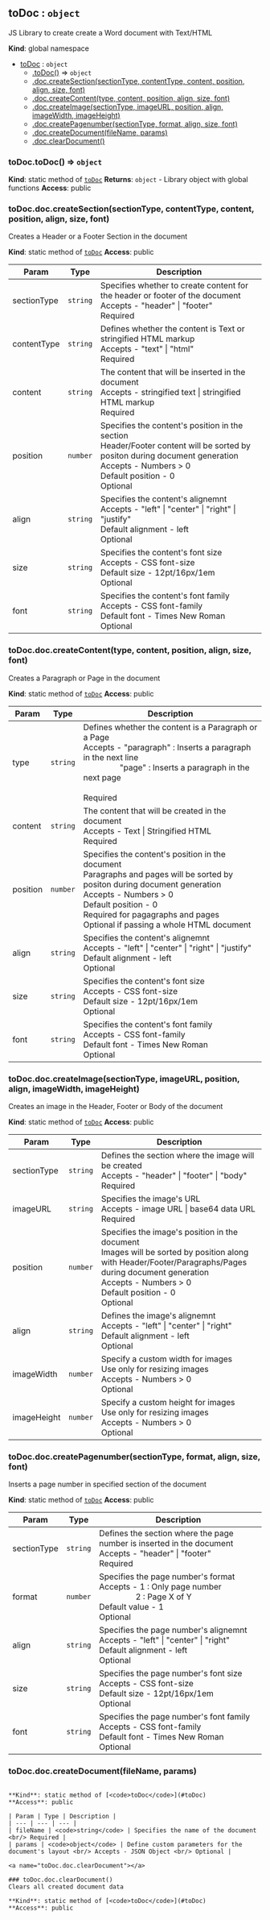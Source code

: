 ## toDoc : <code>object</code>
JS Library to create create a Word document with Text/HTML

**Kind**: global namespace

* [toDoc](#toDoc) : <code>object</code>
    * [.toDoc()](#toDoc.toDoc) ⇒ <code>object</code>
    * [.doc.createSection(sectionType, contentType, content, position, align, size, font)](#toDoc.doc.createSection)
    * [.doc.createContent(type, content, position, align, size, font)](#toDoc.doc.createContent)
    * [.doc.createImage(sectionType, imageURL, position, align, imageWidth, imageHeight)](#toDoc.doc.createImage)
    * [.doc.createPagenumber(sectionType, format, align, size, font)](#toDoc.doc.createPagenumber)
    * [.doc.createDocument(fileName, params)](#toDoc.doc.createDocument)
    * [.doc.clearDocument()](#toDoc.doc.clearDocument)

<a name="toDoc.toDoc"></a>

### toDoc.toDoc() ⇒ <code>object</code>
**Kind**: static method of [<code>toDoc</code>](#toDoc)
**Returns**: <code>object</code> - Library object with global functions
**Access**: public
<a name="toDoc.doc.createSection"></a>

### toDoc.doc.createSection(sectionType, contentType, content, position, align, size, font)
Creates a Header or a Footer Section in the document

**Kind**: static method of [<code>toDoc</code>](#toDoc)
**Access**: public

| Param | Type | Description |
| --- | --- | --- |
| sectionType | <code>string</code> | Specifies whether to create content for the header or footer of the document <br/> Accepts - "header" &#124; "footer" <br/> Required |
| contentType | <code>string</code> | Defines whether the content is Text or stringified HTML markup <br/> Accepts - "text" &#124; "html" <br/> Required |
| content | <code>string</code> | The content that will be inserted in the document <br/> Accepts - stringified text &#124; stringified HTML markup <br/> Required |
| position | <code>number</code> | Specifies the content's position in the section  <br/> Header/Footer content will be sorted by positon during document generation <br/> Accepts - Numbers > 0 <br/> Default position - 0 <br/> Optional |
| align | <code>string</code> | Specifies the content's alignemnt <br/> Accepts - "left" &#124; "center" &#124; "right" &#124; "justify" <br/> Default alignment - left <br/> Optional |
| size | <code>string</code> | Specifies the content's font size <br/> Accepts - CSS font-size <br/> Default size - 12pt/16px/1em  <br/> Optional |
| font | <code>string</code> | Specifies the content's font family <br/> Accepts - CSS font-family <br/> Default font - Times New Roman <br/> Optional |

<a name="toDoc.doc.createContent"></a>

### toDoc.doc.createContent(type, content, position, align, size, font)
Creates a Paragraph or Page in the document

**Kind**: static method of [<code>toDoc</code>](#toDoc)
**Access**: public

| Param | Type | Description |
| --- | --- | --- |
| type | <code>string</code> | Defines whether the content is a Paragraph or a Page <br/> Accepts - "paragraph" : Inserts a paragraph in the next line </br>&emsp;&emsp;&emsp;&emsp;&nbsp; "page" : Inserts a paragraph in the next page <br/> <br/> Required |
| content | <code>string</code> | The content that will be created in the document <br/> Accepts - Text &#124; Stringified HTML <br/> Required |
| position | <code>number</code> | Specifies the content's position in the document <br/> Paragraphs and pages will be sorted by positon during document generation <br/> Accepts - Numbers > 0 <br/> Default position - 0 <br/> Required for pagagraphs and pages <br/> Optional if passing a whole HTML document |
| align | <code>string</code> | Specifies the content's alignemnt <br/> Accepts - "left" &#124; "center" &#124; "right" &#124; "justify" <br/> Default alignment - left <br/> Optional |
| size | <code>string</code> | Specifies the content's font size <br/> Accepts - CSS font-size <br/> Default size - 12pt/16px/1em  <br/> Optional |
| font | <code>string</code> | Specifies the content's font family <br/> Accepts - CSS font-family <br/> Default font - Times New Roman <br/> Optional |

<a name="toDoc.doc.createImage"></a>

### toDoc.doc.createImage(sectionType, imageURL, position, align, imageWidth, imageHeight)
Creates an image in the Header, Footer or Body  of the document

**Kind**: static method of [<code>toDoc</code>](#toDoc)
**Access**: public

| Param | Type | Description |
| --- | --- | --- |
| sectionType | <code>string</code> | Defines the section where the image will be created <br/> Accepts - "header" &#124; "footer" &#124; "body" <br/> Required |
| imageURL | <code>string</code> | Specifies the image's URL <br/> Accepts - image URL &#124; base64 data URL <br/> Required |
| position | <code>number</code> | Specifies the image's position in the document <br/> Images will be sorted by position along with Header/Footer/Paragraphs/Pages during document generation <br/> Accepts - Numbers > 0 <br/> Default position - 0 <br/> Optional |
| align | <code>string</code> | Defines the image's alignemnt <br/> Accepts - "left" &#124; "center" &#124; "right" <br/> Default alignment - left <br/> Optional |
| imageWidth | <code>number</code> | Specify a custom width for images <br/> Use only for resizing images <br/> Accepts - Numbers > 0 <br/> Optional |
| imageHeight | <code>number</code> | Specify a custom height for images <br/> Use only for resizing images <br/> Accepts - Numbers > 0 <br/> Optional |

<a name="toDoc.doc.createPagenumber"></a>

### toDoc.doc.createPagenumber(sectionType, format, align, size, font)
Inserts a page number in specified section of the document

**Kind**: static method of [<code>toDoc</code>](#toDoc)
**Access**: public

| Param | Type | Description |
| --- | --- | --- |
| sectionType | <code>string</code> | Defines the section where the page number is inserted in the document <br/> Accepts - "header" &#124; "footer" <br/> Required |
| format | <code>number</code> | Specifies the page number's format <br/> Accepts - 1 : Only page number </br>&emsp;&emsp;&emsp;&emsp;&nbsp; 2 : Page X of Y <br/> Default value - 1 <br/> Optional |
| align | <code>string</code> | Specifies the page number's alignemnt <br/> Accepts - "left" &#124; "center" &#124; "right" <br/> Default alignment - left <br/> Optional |
| size | <code>string</code> | Specifies the page number's font size <br/> Accepts - CSS font-size <br/> Default size - 12pt/16px/1em  <br/> Optional |
| font | <code>string</code> | Specifies the page number's font family <br/> Accepts - CSS font-family <br/> Default font - Times New Roman <br/> Optional |

<a name="toDoc.doc.createDocument"></a>

### toDoc.doc.createDocument(fileName, params)
``` "footerMargin": "0.5in",om parameters

**Kind**: static method of [<code>toDoc</code>](#toDoc)
**Access**: public

| Param | Type | Description |
| --- | --- | --- |
| fileName | <code>string</code> | Specifies the name of the document <br/> Required |
| params | <code>object</code> | Define custom parameters for the document's layout <br/> Accepts - JSON Object <br/> Optional |

<a name="toDoc.doc.clearDocument"></a>

### toDoc.doc.clearDocument()
Clears all created document data

**Kind**: static method of [<code>toDoc</code>](#toDoc)
**Access**: public